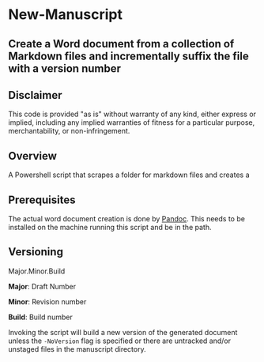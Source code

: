 # New-Manuscript
## Create a Word document from a collection of Markdown files and incrementally suffix the file with a version number

## Disclaimer
This code is provided "as is" without warranty of any kind, either express or implied, including any implied warranties of fitness for a particular purpose, merchantability, or non-infringement.

## Overview
A Powershell script that scrapes a folder for markdown files and creates a 

## Prerequisites
The actual word document creation is done by [Pandoc](https://pandoc.org/). This needs to be installed on the machine running this script and be in the path.


## Versioning

Major.Minor.Build

**Major**: Draft Number

**Minor**: Revision number

**Build**: Build number 

Invoking the script will build a new version of the generated document unless the `-NoVersion` flag is specified or there are untracked and/or unstaged files in the manuscript directory.

